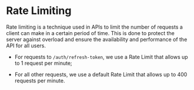 # Rate Limiting

Rate limiting is a technique used in APIs to limit the number of requests a client can make in a certain period of time. This is done to protect the server against overload and ensure the availability and performance of the API for all users.

* For requests to `/auth/refresh-token`, we use a Rate Limit that allows up to 1 request per minute;

* For all other requests, we use a default Rate Limit that allows up to 400 requests per minute.
